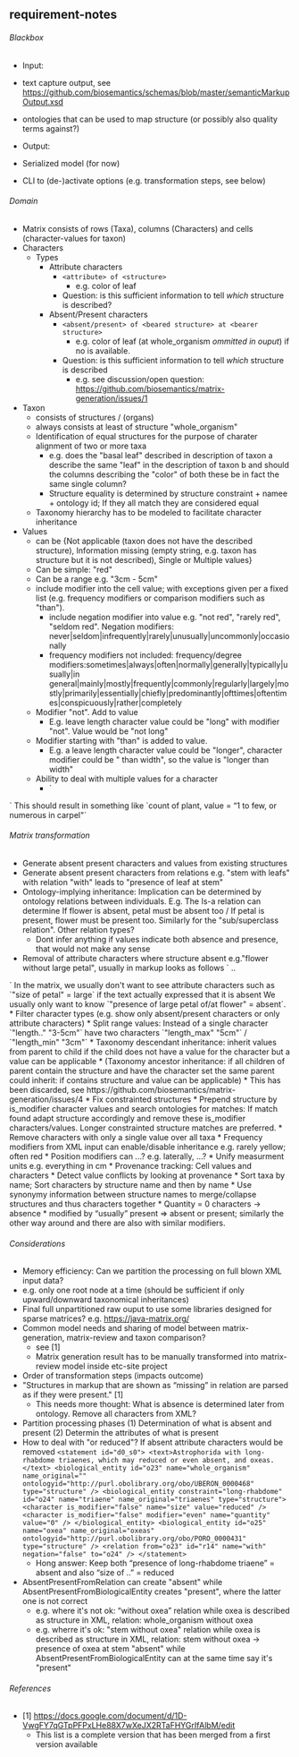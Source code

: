requirement-notes
--------------------
###### Blackbox
* Input: 
 * text capture output, see https://github.com/biosemantics/schemas/blob/master/semanticMarkupOutput.xsd
 * ontologies that can be used to map structure (or possibly also quality terms against?)

* Output: 
 * Serialized model (for now)

* CLI to (de-)activate options (e.g. transformation steps, see below)

###### Domain 
 * Matrix consists of rows (Taxa), columns (Characters) and cells (character-values for taxon)
 * Characters 
   * Types
      * Attribute characters
        * `<attribute> of <structure>`
          * e.g. color of leaf
        * Question: is this sufficient information to tell *which* structure is described?
      * Absent/Present characters
        * `<absent/present> of <beared structure> at <bearer structure>`
           * e.g. color of leaf (at whole_organism *ommitted in ouput*) if no <bearer structure> is available.
        * Question: is this sufficient information to tell *which* structure is described
           * e.g. see discussion/open question: https://github.com/biosemantics/matrix-generation/issues/1
 * Taxon 
    * consists of structures / (organs)
    * always consists at least of structure "whole_organism"
    * Identification of equal structures for the purpose of charater alignment of two or more taxa
       * e.g. does the "basal leaf" described in description of taxon a describe the same "leaf" in the description of taxon b and should the columns describing the "color" of both these be in fact the same single column?
       * Structure equality is determined by structure constraint + namee + ontology id; If they all match they are considered equal
    * Taxonomy hierarchy has to be modeled to facilitate character inheritance
 * Values 
    * can be {Not applicable (taxon does not have the described structure), 
Information missing (empty string, e.g. taxon has structure but it is not described), Single or Multiple values}
     * Can be simple: "red"
     * Can be a range e.g. "3cm - 5cm"
     * include modifier into the cell value; with exceptions given per a fixed list (e.g. frequency modifiers or comparison modifiers such as "than").
        * include negation modifier into value e.g. "not red", "rarely red", "seldom red". 
         Negation modifiers: never|seldom|infrequently|rarely|unusually|uncommonly|occasionally
        * frequency modifiers not included: frequency/degree modifiers:sometimes|always|often|normally|generally|typically|usually|in general|mainly|mostly|frequently|commonly|regularly|largely|mostly|primarily|essentially|chiefly|predominantly|ofttimes|oftentimes|conspicuously|rather|completely
     * Modifier "not". Add to value 
        * E.g. leave length character value could be "long" with modifier "not". Value would be "not long"
     * Modifier starting with "than" is added to value. 
        * E.g. a leave length character value could be "longer", character modifier could be " than width", so the value is "longer than width"
     * Ability to deal with multiple values for a character
        * `<structure name=plant>
	<character name=count from=1 to=few char_type=range_value/>
</structure>
<structure name=plant>
	<character name=count value=”numerous” constraint=in carpel/>
</structure>`
        This should result in something like `count of plant, value = “1 to few, or numerous in carpel"`

###### Matrix transformation
 * Generate absent present characters and values from existing structures
 * Generate absent present characters from relations e.g. "stem with leafs" with relation "with" leads to "presence of leaf at stem"
 * Ontology-implying inheritance: Implication can be determined by ontology relations between individuals. E.g. The Is-a relation can determine If flower is absent, petal must be absent too / If petal is present, flower must be present too. Similarly for the "sub/superclass relation". Other relation types?
    * Dont infer anything if values indicate both absence and presence, that would not make any sense
 * Removal of attribute characters where structure absent e.g."flower without large petal", usually in markup looks as follows
  `<structure name="flower"> .. </structure>
  <structure name="petal">
     <character type="size" value="large"/>
  </structure>
  <relation from.. to.. "without/>`
  In the matrix, we usually don't want to see attribute characters such as `"size of petal" = large` if the text actually expressed that it is absent
  We usually only want to know `"presence of large petal of/at flower" = absent`.
 * Filter character types (e.g. show only absent/present characters or only attribute characters)
 * Split range values: Instead of a single character `"length.." "3-5cm"` have two characters `"length_max" "5cm"` / `"length_min" "3cm"`
 * Taxonomy descendant inheritance: inherit values from parent to child if the child does not have a value for the character but a value can be applicable
 * (Taxonomy ancestor inheritance: if all children of parent contain the structure and have the character set the same parent could inherit: if contains structure and value can be applicable)
   *  This has been discarded, see https://github.com/biosemantics/matrix-generation/issues/4
 * Fix constrainted structures
  * Prepend structure by is_modifier character values and search ontologies for matches: If match found adapt structure accordingly and remove these is_modifier characters/values. Longer constrainted structure matches are preferred.
 * Remove characters with only a single value over all taxa
 * Frequency modifiers from XML input can enable/disable inheritance e.g. rarely yellow; often red 
 * Position modifiers can ...? e.g. laterally, ...?
 * Unify measurment units e.g. everything in cm
 * Provenance tracking: Cell values and characters
 * Detect value conflicts by looking at provenance
 * Sort taxa by name; Sort characters by structure name and then by name
 * Use synonymy information between structure names to merge/collapse structures and thus characters together
 * Quantity = 0 characters -> absence
 * modified by “usually” present => absent or present; similarly the other way around and there are also with similar modifiers.

###### Considerations
* Memory efficiency: Can we partition the processing on full blown XML input data?
 * e.g. only one root node at a time (should be sufficient if only upward/downward taxonomical inheritances)
 * Final full unpartitioned raw ouput to use some libraries designed for sparse matrices? e.g. https://java-matrix.org/
* Common model needs and sharing of model between matrix-generation, matrix-review and taxon comparison? 
  * see [1]
  * Matrix generation result has to be manually transformed into matrix-review model inside etc-site project
* Order of transformation steps (impacts outcome)
* "Structures in markup that are shown as “missing” in relation are parsed as if they were present." [1]
   * This needs more thought: What is absence is determined later from ontology. Remove all characters from XML?
* Partition processing phases (1) Determination of what is absent and present (2) Determin the attributes of what is present
* How to deal with "or reduced"? If absent attribute characters would be removed
`<statement id="d0_s0">
        <text>Astrophorida with long-rhabdome triaenes, which may reduced or even absent, and oxeas. </text>
        <biological_entity id="o23" name="whole_organism" name_original="" ontologyid="http://purl.obolibrary.org/obo/UBERON_0000468" type="structure" />
        <biological_entity constraint="long-rhabdome" id="o24" name="triaene" name_original="triaenes" type="structure">
           <character is_modifier="false" name="size" value="reduced" />
           <character is_modifier="false" modifier="even" name="quantity" value="0" />
        </biological_entity>
        <biological_entity id="o25" name="oxea" name_original="oxeas" ontologyid="http://purl.obolibrary.org/obo/PORO_0000431" type="structure" />
        <relation from="o23" id="r14" name="with" negation="false" to="o24" />
     </statement>`
     * Hong answer: Keep both “presence of long-rhabdome triaene” = absent and also “size of ..” = reduced
* AbsentPresentFromRelation can create "absent" while AbsentPresentFromBiologicalEntity creates "present", where the latter one is not correct
    * e.g. where it's not ok: “without oxea” relation while oxea is described as structure in XML, relation: whole_organism without oxea
    * e.g. wherre it's ok: "stem without oxea" relation while oxea is described as structure in XML, relation: stem without oxea -> presence of oxea at stem "absent" while AbsentPresentFromBiologicalEntity can at the same time say it's "present"

###### References
* [1] https://docs.google.com/document/d/1D-VwgFY7qGTpPFPxLHe88X7wXeJX2RTaFHYGrIfAlbM/edit
   * This list is a complete version that has been merged from a first version available 
